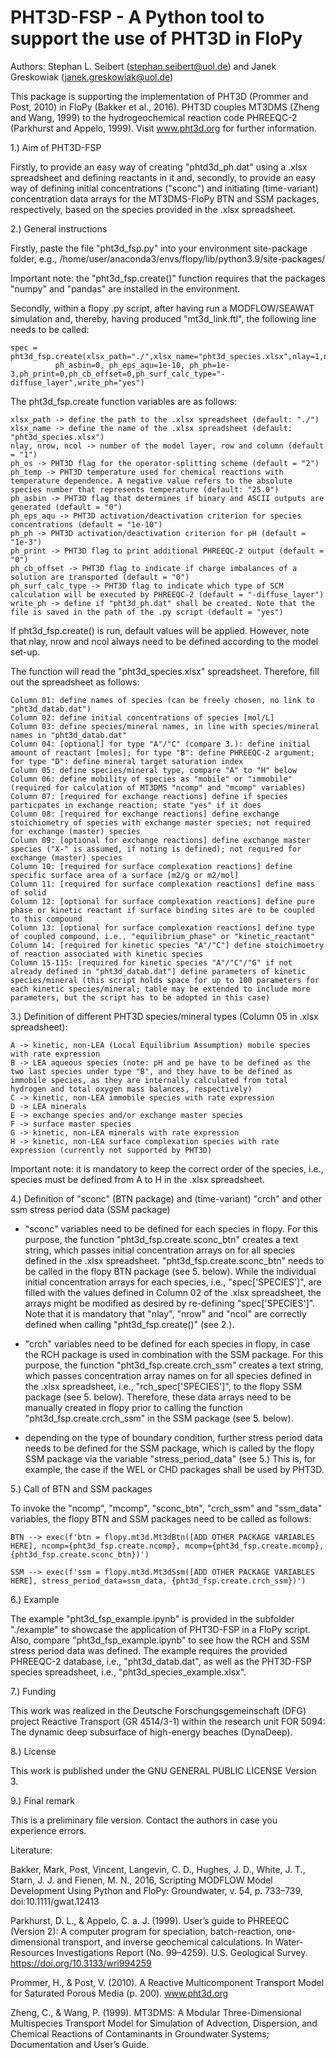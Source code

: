 # PHT3D-FSP - A Python tool to support the use of PHT3D in FloPy

Authors: Stephan L. Seibert (stephan.seibert@uol.de) and Janek Greskowiak (janek.greskowiak@uol.de)

This package is supporting the implementation of PHT3D (Prommer and Post, 2010) in FloPy (Bakker et al., 2016). PHT3D couples MT3DMS (Zheng and Wang, 1999) to the hydrogeochemical reaction code PHREEQC-2 (Parkhurst and Appelo, 1999). Visit www.pht3d.org for further information.

1.) Aim of PHT3D-FSP

Firstly, to provide an easy way of creating "phtd3d_ph.dat" using a .xlsx spreadsheet and defining reactants in it and, secondly, to provide an easy way of defining initial concentrations ("sconc") and initiating (time-variant) concentration data arrays for the MT3DMS-FloPy BTN and SSM packages, respectively, based on the species provided in the .xlsx spreadsheet.
  
2.) General instructions

Firstly, paste the file "pht3d_fsp.py" into your environment site-package folder, e.g., /home/user/anaconda3/envs/flopy/lib/python3.9/site-packages/

Important note: the "pht3d_fsp.create()" function requires that the packages "numpy" and "pandas" are installed in the environment.

Secondly, within a flopy .py script, after having run a MODFLOW/SEAWAT simulation and, thereby, having produced "mt3d_link.ftl", the following line needs to be called:
	
	spec = pht3d_fsp.create(xlsx_path="./",xlsx_name="pht3d_species.xlsx",nlay=1,nrow=1,ncol=1,ph_os=2,ph_temp=25.0,
              ph_asbin=0, ph_eps_aqu=1e-10, ph_ph=1e-3,ph_print=0,ph_cb_offset=0,ph_surf_calc_type="-diffuse_layer",write_ph="yes")

The pht3d_fsp.create function variables are as follows:

	xlsx_path -> define the path to the .xlsx spreadsheet (default: "./")
	xlsx_name -> define the name of the .xlsx spreadsheet (default: "pht3d_species.xlsx")
	nlay, nrow, ncol -> number of the model layer, row and column (default = "1")
	ph_os -> PHT3D flag for the operator-splitting scheme (default = "2")
	ph_temp -> PHT3D temperature used for chemical reactions with temperature dependence. A negative value refers to the absolute species number that represents temperature (default: "25.0")
	ph_asbin -> PHT3D flag that determines if binary and ASCII outputs are generated (default = "0")
	ph_eps_aqu -> PHT3D activation/deactivation criterion for species concentrations (default = "1e-10")
	ph_ph -> PHT3D activation/deactivation criterion for pH (default = "1e-3")
	ph_print -> PHT3D flag to print additional PHREEQC-2 output (default = "0")
	ph_cb_offset -> PHT3D flag to indicate if charge imbalances of a solution are transported (default = "0")
	ph_surf_calc_type -> PHT3D flag to indicate which type of SCM calculation will be executed by PHREEQC-2 (default = "-diffuse_layer")
	write_ph -> define if "pht3d_ph.dat" shall be created. Note that the file is saved in the path of the .py script (default = "yes")

If pht3d_fsp.create() is run, default values will be applied. However, note that nlay, nrow and ncol always need to be defined according to the model set-up.

The function will read the "pht3d_species.xlsx" spreadsheet. Therefore, fill out the spreadsheet as follows:

	Column 01: define names of species (can be freely chosen, no link to "pht3d_datab.dat")
	Column 02: define initial concentrations of species [mol/L]
	Column 03: define species/mineral names, in line with species/mineral names in "pht3d_datab.dat"
	Column 04: [optional] for type "A"/"C" (compare 3.): define initial amount of reactant [moles]; for type "B": define PHREEQC-2 argument; for type "D": define mineral target saturation index
	Column 05: define species/mineral type, compare "A" to "H" below
	Column 06: define mobility of species as "mobile" or "immobile" (required for calculation of MT3DMS "ncomp" and "mcomp" variables)
	Column 07: [required for exchange reactions] define if species particpates in exchange reaction; state "yes" if it does
	Column 08: [required for exchange reactions] define exchange stoichiometry of species with exchange master species; not required for exchange (master) species
	Column 09: [optional for exchange reactions] define exchange master species ("X-" is assumed, if noting is defined); not required for exchange (master) species
	Column 10: [required for surface complexation reactions] define specific surface area of a surface [m2/g or m2/mol]
	Column 11: [required for surface complexation reactions] define mass of solid
	Column 12: [optional for surface complexation reactions] define pure phase or kinetic reactant if surface binding sites are to be coupled to this compound
	Column 13: [optional for surface complexation reactions] define type of coupled compound, i.e., "equilibrium_phase" or "kinetic_reactant"
	Column 14: [required for kinetic species "A"/"C"] define stoichimoetry of reaction associated with kinetic species
	Column 15-115: [required for kinetic species "A"/"C"/"G" if not already defined in "pht3d_datab.dat"] define parameters of kinetic species/mineral (this script holds space for up to 100 parameters for each kinetic species/mineral; table may be extended to include more parameters, but the script has to be adopted in this case)

3.) Definition of different PHT3D species/mineral types (Column 05 in .xlsx spreadsheet):

	A -> kinetic, non-LEA (Local Equilibrium Assumption) mobile species with rate expression
	B -> LEA aqueous species (note: pH and pe have to be defined as the two last species under type "B", and they have to be defined as immobile species, as they are internally calculated from total hydrogen and total oxygen mass balances, respectively)
	C -> kinetic, non-LEA immobile species with rate expression
	D -> LEA minerals
	E -> exchange species and/or exchange master species
	F -> surface master species
	G -> kinetic, non-LEA minerals with rate expression
	H -> kinetic, non-LEA surface complexation species with rate expression (currently not supported by PHT3D)

Important note: it is mandatory to keep the correct order of the species, i.e., species must be defined from A to H in the .xlsx spreadsheet. 

4.) Definition of "sconc" (BTN package) and (time-variant) "crch" and other ssm stress period data (SSM package)

- "sconc" variables need to be defined for each species in flopy. For this purpose, the function "pht3d_fsp.create.sconc_btn" creates a text string, which passes initial concentration arrays on for all species defined in the .xlsx spreadsheet. "pht3d_fsp.create.sconc_btn" needs to be called in the flopy BTN package (see 5. below). While the individual initial concentration arrays for each species, i.e., "spec['SPECIES']", are filled with the values defined in Column 02 of the .xlsx spreadsheet, the arrays might be modified as desired by re-defining "spec['SPECIES']". Note that it is mandatory that "nlay", "nrow" and "ncol" are correctly defined when calling "pht3d_fsp.create()" (see 2.).

- "crch" variables need to be defined for each species in flopy, in case the RCH package is used in combination with the SSM package. For this purpose, the function "pht3d_fsp.create.crch_ssm" creates a text string, which passes concentration array names on for all species defined in the .xlsx spreadsheet, i.e., "rch_spec['SPECIES']", to the flopy SSM package (see 5. below). Therefore, these data arrays need to be manually created in flopy prior to calling the function "pht3d_fsp.create.crch_ssm" in the SSM package (see 5. below).

- depending on the type of boundary condition, further stress period data needs to be defined for the SSM package, which is called by the flopy SSM package via the variable "stress_period_data" (see 5.) This is, for example, the case if the WEL or CHD packages shall be used by PHT3D.

5.) Call of BTN and SSM packages

To invoke the "ncomp", "mcomp", "sconc_btn", "crch_ssm" and "ssm_data" variables, the flopy BTN and SSM packages need to be called as follows:

	BTN --> exec(f'btn = flopy.mt3d.Mt3dBtn([ADD OTHER PACKAGE VARIABLES HERE], ncomp={pht3d_fsp.create.ncomp}, mcomp={pht3d_fsp.create.mcomp}, {pht3d_fsp.create.sconc_btn})')

	SSM --> exec(f'ssm = flopy.mt3d.Mt3dSsm([ADD OTHER PACKAGE VARIABLES HERE], stress_period_data=ssm_data, {pht3d_fsp.create.crch_ssm})')

6.) Example

The example "pht3d_fsp_example.ipynb" is provided in the subfolder "./example" to showcase the application of PHT3D-FSP in a FloPy script. Also, compare "pht3d_fsp_example.ipynb" to see how the RCH and SSM stress period data was defined. The example requires the provided PHREEQC-2 database, i.e., "pht3d_datab.dat", as well as the PHT3D-FSP species spreadsheet, i.e., "pht3d_species_example.xlsx".

7.) Funding

This work was realized in the Deutsche Forschungsgemeinschaft (DFG) project Reactive Transport (GR 4514/3-1) within the research unit FOR 5094: The dynamic deep subsurface of high-energy beaches (DynaDeep).

8.) License

This work is published under the GNU GENERAL PUBLIC LICENSE Version 3.

9.) Final remark

This is a preliminary file version. Contact the authors in case you experience errors.

Literature:

Bakker, Mark, Post, Vincent, Langevin, C. D., Hughes, J. D., White, J. T., Starn, J. J. and Fienen, M. N., 2016, Scripting MODFLOW Model Development Using Python and FloPy: Groundwater, v. 54, p. 733–739, doi:10.1111/gwat.12413

Parkhurst, D. L., & Appelo, C. a. J. (1999). User’s guide to PHREEQC (Version 2): A computer program for speciation, batch-reaction, one-dimensional transport, and inverse geochemical calculations. In Water-Resources Investigations Report (No. 99–4259). U.S. Geological Survey. https://doi.org/10.3133/wri994259

Prommer, H., & Post, V. (2010). A Reactive Multicomponent Transport Model for Saturated Porous Media (p. 200). www.pht3d.org

Zheng, C., & Wang, P. (1999). MT3DMS: A Modular Three-Dimensional Multispecies Transport Model for Simulation of Advection, Dispersion, and Chemical Reactions of Contaminants in Groundwater Systems; Documentation and User’s Guide.
